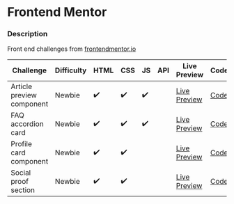 # Frontend Mentor

### Description

Front end challenges from [frontendmentor.io](http://frontendmentor.io)

| Challenge                 | Difficulty | HTML | CSS | JS  | API | Live Preview                                                                                          | Code                                             |
| ------------------------- | ---------- | ---- | --- | --- | --- | ----------------------------------------------------------------------------------------------------- | ------------------------------------------------ |
| Article preview component | Newbie     | ✔️   | ✔️  | ✔️  |     | [Live Preview](https://bobthered.github.io/frontendmentor.io/challenges/article-preview-component/)   | [Code](./challenges/article-preview-component)   |
| FAQ accordion card        | Newbie     | ✔️   | ✔️  | ✔️  |     | [Live Preview](https://bobthered.github.io/frontendmentor.io/challenges/faq-accordion-card-main/)     | [Code](./challenges/faq-accordion-card)          |
| Profile card component    | Newbie     | ✔️   | ✔️  |     |     | [Live Preview](https://bobthered.github.io/frontendmentor.io/challenges/profile-card-component-main/) | [Code](./challenges/profile-card-component-main) |
| Social proof section      | Newbie     | ✔️   | ✔️  |     |     | [Live Preview](https://bobthered.github.io/frontendmentor.io/challenges/social-proof-section/)        | [Code](./challenges/social-proof-section)        |
